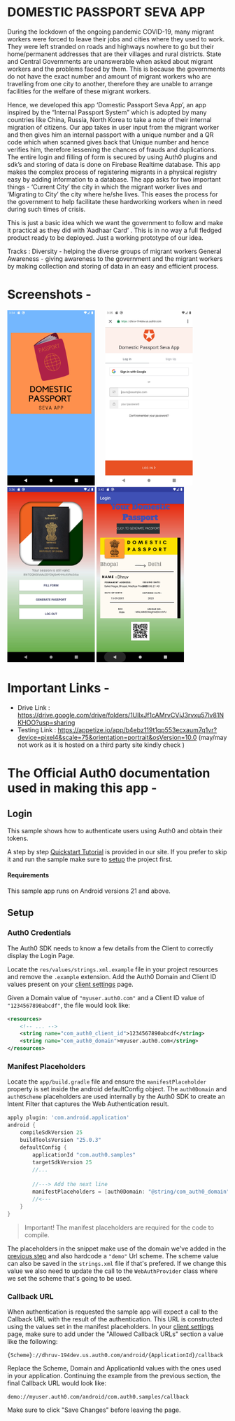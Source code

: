 # DOMESTIC PASSPORT SEVA APP

During the lockdown of the ongoing pandemic COVID-19, many migrant workers were forced to leave their jobs and cities where they used to work. They were left stranded on roads and highways nowhere to go but their home/permanent addresses that are their villages and rural districts. State and Central Governments are unanswerable when asked about migrant workers and the problems faced by them. This is because the governments do not have the exact number and amount of migrant workers who are travelling from one city to another, therefore they are unable to arrange facilities for the welfare of these migrant workers. 

Hence, we developed this app ‘Domestic Passport Seva App’, an app inspired by the “Internal Passport System” which is adopted by many countries like China, Russia, North Korea to take a note of their internal migration of citizens. Our app takes in user input from the migrant worker and then gives him an internal passport with a unique number and a QR code which when scanned gives back that Unique number and hence verifies him, therefore lessening the chances of frauds and duplications. The entire login and filling of form is secured by using Auth0 plugins and sdk’s and storing of data is done on Firebase Realtime database. 
This app makes the complex process of registering migrants in a  physical registry easy by adding information to a database. The app asks for two important things - ‘Current City’ the city in which the migrant worker lives and ‘Migrating to City’ the city where he/she lives. This eases the process for the government to help facilitate these hardworking workers when in need during such times of crisis. 

This is just a basic idea which we want the government to follow and make it practical as they did with ‘Aadhaar Card’ . This is in no way a full fledged product ready to be deployed. Just a working prototype of our idea.

Tracks : 
Diversity - helping the diverse groups of migrant workers
General Awareness - giving awareness to the government and the migrant workers by making collection and storing of data in an easy and efficient process. 


# Screenshots - 
<img src="ss1.png" width = "200" height = "400"  >	 							<img src="ss2.png" width = "200" height = "400" hspace="20" > 							<img src = "ss3.png" width = "200" height = "400"  >                                     <img src = "ss4.png" width = "200" height = "400" hsapce = "20">


# Important Links - 
 - Drive Link : https://drive.google.com/drive/folders/1UllxJf1cAMrvCViJ3rvxu57lv81NKHOO?usp=sharing 
 - Testing Link : https://appetize.io/app/b4ebz119t1qp553ecxaum7q1vr?device=pixel4&scale=75&orientation=portrait&osVersion=10.0   (may/may not work as it is hosted on a third party site kindly check )

# The Official Auth0 documentation used in making this app -
## Login

This sample shows how to authenticate users using Auth0 and obtain their tokens. 

A step by step [Quickstart Tutorial](https://auth0.com/docs/quickstart/native/android/00-login) is provided in our site. If you prefer to skip it and run the sample make sure to [setup](#setup) the project first.

#### Requirements

This sample app runs on Android versions 21 and above.

## Setup

### Auth0 Credentials

The Auth0 SDK needs to know a few details from the Client to correctly display the Login Page. 

Locate the `res/values/strings.xml.example` file in your project resources and remove the `.example` extension. Add the Auth0 Domain and Client ID values present on your [client settings](https://manage.auth0.com/#/clients) page.

Given a Domain value of `"myuser.auth0.com"` and a Client ID value of `"1234567890abcdf"`, the file would look like:

```xml
<resources>
    <!-- ... -->
    <string name="com_auth0_client_id">1234567890abcdf</string>
    <string name="com_auth0_domain">myuser.auth0.com</string>
</resources>
```

### Manifest Placeholders

Locate the `app/build.gradle` file and ensure the `manifestPlaceholder` property is set inside the android defaultConfig object. The `auth0Domain` and `auth0Scheme` placeholders are used internally by the Auth0 SDK to create an Intent Filter that captures the Web Authentication result. 

```groovy
apply plugin: 'com.android.application'
android {
    compileSdkVersion 25
    buildToolsVersion "25.0.3"
    defaultConfig {
        applicationId "com.auth0.samples"
        targetSdkVersion 25
        //...

        //---> Add the next line
        manifestPlaceholders = [auth0Domain: "@string/com_auth0_domain", auth0Scheme: "demo"]
        //<---
    }
}
```

> Important! The manifest placeholders are required for the code to compile.

The placeholders in the snippet make use of the domain we've added in the [previous step](#auth0-credentials) and also hardcode a `"demo"` Url scheme. The scheme value can also be saved in the `strings.xml` file if that's prefered. If we change this value we also need to update the call to the `WebAuthProvider` class where we set the scheme that's going to be used.


### Callback URL

When authentication is requested the sample app will expect a call to the Callback URL with the result of the authentication. This URL is constructed using the values set in the manifest placeholders. In your [client settings](https://manage.auth0.com/#/clients) page, make sure to add under the "Allowed Callback URLs" section a value like the following:

```
{Scheme}://dhruv-194dev.us.auth0.com/android/{ApplicationId}/callback
```

Replace the Scheme, Domain and ApplicationId values with the ones used in your application. Continuing the example from the previous section, the final Callback URL would look like:

```
demo://myuser.auth0.com/android/com.auth0.samples/callback
```

Make sure to click "Save Changes" before leaving the page.
